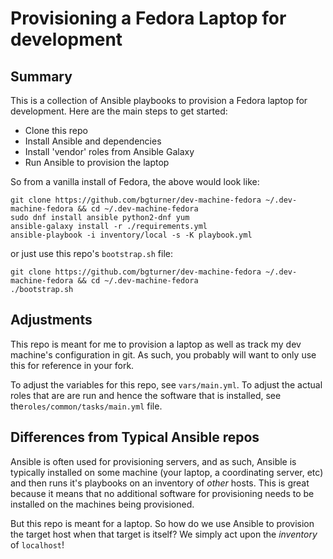 # Provisioning a Fedora Laptop for development

## Summary

This is a collection of Ansible playbooks to provision a Fedora laptop for development. Here are the main steps to get started:

* Clone this repo
* Install Ansible and dependencies
* Install 'vendor' roles from Ansible Galaxy
* Run Ansible to provision the laptop

So from a vanilla install of Fedora, the above would look like:

```
git clone https://github.com/bgturner/dev-machine-fedora ~/.dev-machine-fedora && cd ~/.dev-machine-fedora
sudo dnf install ansible python2-dnf yum
ansible-galaxy install -r ./requirements.yml
ansible-playbook -i inventory/local -s -K playbook.yml
```

or just use this repo's `bootstrap.sh` file:

```
git clone https://github.com/bgturner/dev-machine-fedora ~/.dev-machine-fedora && cd ~/.dev-machine-fedora
./bootstrap.sh
```

## Adjustments

This repo is meant for me to provision a laptop as well as track my dev machine's configuration in git. As such, you probably will want to only use this for reference in your fork.

To adjust the variables for this repo, see `vars/main.yml`. To adjust the actual roles that are are run and hence the software that is installed, see the`roles/common/tasks/main.yml` file.

## Differences from Typical Ansible repos

Ansible is often used for provisioning servers, and as such, Ansible is typically installed on some machine (your laptop, a coordinating server, etc) and then runs it's playbooks on an inventory of *other* hosts. This is great because it means that no additional software for provisioning needs to be installed on the machines being provisioned.

But this repo is meant for a laptop. So how do we use Ansible to provision the target host when that target is itself? We simply act upon the *inventory* of `localhost`!

